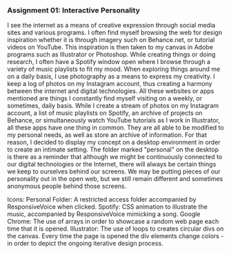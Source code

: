 ### Assignment 01: Interactive Personality
I see the internet as a means of creative expression through social media sites and various programs. I often find myself browsing the web for design inspiration whether it is through imagery such on Behance.net, or tutorial videos on YouTube. This inspiration is then taken to my canvas in Adobe programs such as Illustrator or Photoshop. While creating things or doing research, I often have a Spotify window open where I browse through a variety of music playlists to fit my mood. When exploring things around me on a daily basis, I use photography as a means to express my creativity. I keep a log of photos on my Instagram account, thus creating a harmony between the internet and digital technologies. All these websites or apps mentioned are things I constantly find myself visiting on a weekly, or sometimes, daily basis.  While I create a stream of photos on my Instagram account, a list of music playlists on Spotify, an archive of projects on Behance, or simultaneously watch YouTube tutorials as I work in Illustrator, all these apps have one thing in common. They are all able to be modified to my personal needs, as well as store an archive of information. For that reason, I decided to display my concept on a desktop environment in order to create an intimate setting. The folder marked "personal" on the desktop is there as a reminder that although we might be continuously connected to our digital technologies or the Internet, there will always be certain things we keep to ourselves behind our screens. We may be putting pieces of our personality out in the open web, but we still remain different and sometimes anonymous people behind those screens.

Icons:
Personal Folder: A restricted access folder accompanied by ResponsiveVoice when clicked.
Spotify: CSS animation to illustrate the music, accompanied by ResponsiveVoice mimicking a song.
Google Chrome: The use of arrays in order to showcase a random web page each time that it is opened.
Illustrator: The use of loops to creates circular divs on the canvas. Every time the page is opened the div elements change colors - in order to depict the ongoing iterative design process.
